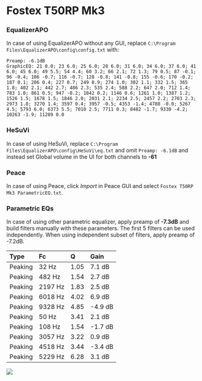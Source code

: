 # Fostex T50RP Mk3

### EqualizerAPO
In case of using EqualizerAPO without any GUI, replace `C:\Program Files\EqualizerAPO\config\config.txt`
with:
```
Preamp: -6.1dB
GraphicEQ: 21 0.0; 23 6.0; 25 6.0; 28 6.0; 31 6.0; 34 6.0; 37 6.0; 41 6.0; 45 6.0; 49 5.5; 54 4.4; 60 3.2; 66 2.1; 72 1.3; 79 0.5; 87 -0.1; 96 -0.4; 106 -0.7; 116 -0.7; 128 -0.8; 141 -0.8; 155 -0.6; 170 -0.2; 187 0.1; 206 0.4; 227 0.7; 249 0.9; 274 1.0; 302 1.1; 332 1.5; 365 1.8; 402 2.1; 442 2.7; 486 2.3; 535 2.4; 588 2.2; 647 2.0; 712 1.4; 783 1.0; 861 0.5; 947 -0.2; 1042 0.2; 1146 0.6; 1261 1.0; 1387 1.2; 1526 1.5; 1678 1.5; 1846 2.0; 2031 2.1; 2234 2.5; 2457 2.2; 2703 2.3; 2973 1.8; 3270 1.4; 3597 0.4; 3957 -0.5; 4353 -1.4; 4788 -0.0; 5267 4.5; 5793 6.0; 6373 5.5; 7010 2.5; 7711 0.3; 8482 -1.7; 9330 -4.2; 10263 -1.9; 11289 0.0
```

### HeSuVi
In case of using HeSuVi, replace `C:\Program Files\EqualizerAPO\config\HeSuVi\eq.txt` and omit `Preamp:
-6.1dB` and instead set Global volume in the UI for both channels to **-61**

### Peace
In case of using Peace, click *Import* in Peace GUI and select `Fostex T50RP Mk3 ParametricEQ.txt`.

### Parametric EQs
In case of using other parametric equalizer, apply preamp of **-7.3dB** and build filters manually
with these parameters. The first 5 filters can be used independently.
When using independent subset of filters, apply preamp of -7.2dB.

| Type    | Fc      |    Q | Gain    |
|:--------|:--------|:-----|:--------|
| Peaking | 32 Hz   | 1.05 | 7.1 dB  |
| Peaking | 482 Hz  | 1.54 | 2.7 dB  |
| Peaking | 2197 Hz | 1.83 | 2.5 dB  |
| Peaking | 6018 Hz | 4.02 | 6.9 dB  |
| Peaking | 9328 Hz | 4.85 | -4.9 dB |
| Peaking | 50 Hz   | 3.41 | 2.1 dB  |
| Peaking | 108 Hz  | 1.54 | -1.7 dB |
| Peaking | 3057 Hz | 3.22 | 0.9 dB  |
| Peaking | 4518 Hz | 3.44 | -3.4 dB |
| Peaking | 5229 Hz | 6.28 | 3.1 dB  |

![](https://raw.githubusercontent.com/jaakkopasanen/AutoEq/master/results/innerfidelity/sbaf-serious/Fostex%20T50RP%20Mk3/Fostex%20T50RP%20Mk3.png)